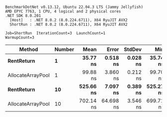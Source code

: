 ```

BenchmarkDotNet v0.13.12, Ubuntu 22.04.3 LTS (Jammy Jellyfish)
AMD EPYC 7763, 1 CPU, 4 logical and 2 physical cores
.NET SDK 8.0.201
  [Host]   : .NET 8.0.2 (8.0.224.6711), X64 RyuJIT AVX2
  ShortRun : .NET 8.0.2 (8.0.224.6711), X64 RyuJIT AVX2

Job=ShortRun  IterationCount=3  LaunchCount=1  
WarmupCount=3  

```
| Method            | Number | Mean      | Error     | StdDev   | Min       | Max       | Allocated |
|------------------ |------- |----------:|----------:|---------:|----------:|----------:|----------:|
| **RentReturn**        | **1**      |  **35.77 ns** |  **0.518 ns** | **0.028 ns** |  **35.74 ns** |  **35.79 ns** |         **-** |
| AllocateArrayPool | 1      |  99.88 ns |  3.860 ns | 0.212 ns |  99.70 ns | 100.11 ns |         - |
| **RentReturn**        | **10**     | **525.66 ns** |  **7.097 ns** | **0.389 ns** | **525.27 ns** | **526.05 ns** |         **-** |
| AllocateArrayPool | 10     | 702.14 ns | 64.698 ns | 3.546 ns | 699.71 ns | 706.21 ns |         - |
